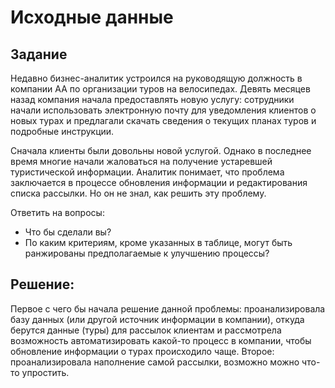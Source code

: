 # Исходные данные

## Задание
Недавно бизнес-аналитик устроился на руководящую должность в компании AA по организации туров на велосипедах. Девять месяцев назад компания начала предоставлять новую услугу: сотрудники начали использовать электронную почту для уведомления клиентов о новых турах и предлагали скачать сведения о текущих планах туров и подробные инструкции.

Сначала клиенты были довольны новой услугой. Однако в последнее время многие начали жаловаться на получение устаревшей туристической информации. Аналитик понимает, что проблема заключается в процессе обновления информации и редактирования списка рассылки. Но он не знал, как решить эту проблему.

Ответить на вопросы:
- Что бы сделали вы?
- По каким критериям, кроме указанных в таблице, могут быть ранжированы предполагаемые к улучшению процессы?<br>

## Решение:
Первое с чего бы начала решение данной проблемы: проанализировала базу данных (или другой источник информации в компании), откуда берутся данные (туры) для рассылок клиентам и рассмотрела возможность
автоматизировать какой-то процесс в компании, чтобы обновление информации о турах происходило чаще.
Второе: проанализировала наполнение самой рассылки, возможно можно что-то упростить.